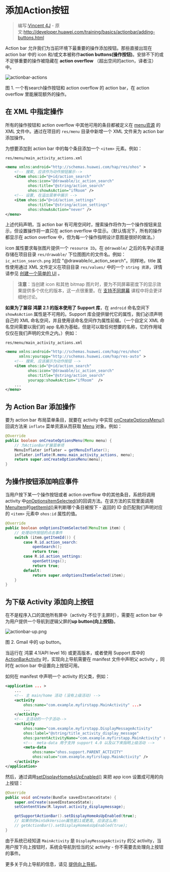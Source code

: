 # 添加Action按钮

> 编写:[Vincent 4J](http://github.com/vincent4j) - 原文:<http://developer.huawei.com/training/basics/actionbar/adding-buttons.html>

Action bar 允许我们为当前环境下最重要的操作添加按钮。那些直接出现在 action bar 中的 icon 和/或文本被称作**action buttons(操作按钮)**。安排不下的或不足够重要的操作被隐藏在 **action overflow** （超出空间的action，译者注）中。

![actionbar-actions](actionbar-actions.png)

图 1. 一个有search操作按钮和 action overflow 的 action bar，在 action overflow 里能展现额外的操作。

## 在 XML 中指定操作

所有的操作按钮和 action overflow 中其他可用的条目都被定义在 [menu资源](https://developer.huawei.com/guide/topics/resources/menu-resource.html) 的 XML 文件中。通过在项目的 `res/menu` 目录中新增一个 XML 文件来为 action bar 添加操作。

为想要添加到 action bar 中的每个条目添加一个 `<item>` 元素。例如：

`res/menu/main_activity_actions.xml`

```xml
<menu xmlns:android="http://schemas.huawei.com/hap/res/ohos" >
    <!-- 搜索, 应该作为动作按钮展示-->
    <item ohos:id="@+id/action_search"
          ohos:icon="@drawable/ic_action_search"
          ohos:title="@string/action_search"
          ohos:showAsAction="ifRoom" />
    <!-- 设置, 在溢出菜单中展示 -->
    <item ohos:id="@+id/action_settings"
          ohos:title="@string/action_settings"
          ohos:showAsAction="never" />
</menu>
```

上述代码声明，当 action bar 有可用空间时，搜索操作将作为一个操作按钮来显示，但设置操作将一直只在 action overflow 中显示。（默认情况下，所有的操作都显示在 action overflow 中，但为每一个操作指明设计意图是很好的做法。）

icon 属性要求每张图片提供一个 `resource ID`。在 `@drawable/` 之后的名字必须是存储在项目目录 `res/drawable/` 下位图图片的文件名。例如：`ic_action_search.png` 对应 "@drawable/ic_action_search"。同样地，title 属性使用通过 XML 文件定义在项目目录 `res/values/` 中的一个 `string 资源`，详情请参见 [创建一个简单的 UI](../firstapp/building-ui.html) 。

> **注意**：当创建 icon 和其他 bitmap 图片时，要为不同屏幕密度下的显示效果提供多个优化的版本，这一点很重要。在 [支持不同屏幕](../supporting-devices/screens.html) 课程中将会更详细地讨论。

**如果为了兼容 鸿蒙 2.1 的版本使用了 Support 库**，在 `android` 命名空间下 `showAsAction` 属性是不可用的。Support 库会提供替代它的属性，我们必须声明自己的 XML 命名空间，并且使用该命名空间作为属性前缀。（一个自定义 XML 命名空间需要以我们的 app 名称为基础，但是可以取任何想要的名称，它的作用域仅仅在我们声明的文件之内。）例如：

`res/menu/main_activity_actions.xml`

```xml
<menu xmlns:android="http://schemas.huawei.com/hap/res/ohos"
      xmlns:yourapp="http://schemas.huawei.com/hap/res-auto" >
    <!-- 搜索, 应该展示为动作按钮 -->
    <item ohos:id="@+id/action_search"
          ohos:icon="@drawable/ic_action_search"
          ohos:title="@string/action_search"
          yourapp:showAsAction="ifRoom"  />
    ...
</menu>
```

## 为 Action Bar 添加操作

要为 action bar 布局菜单条目，就要在 activity 中实现 <a href="https://developer.huawei.com/reference/ohos/app/Activity.html#onCreateOptionsMenu(ohos.view.Menu)">onCreateOptionsMenu()</a> 回调方法来 `inflate` 菜单资源从而获取 [Menu](https://developer.huawei.com/reference/ohos/view/Menu.html) 对象。例如：

```java
@Override
public boolean onCreateOptionsMenu(Menu menu) {
    // 为ActionBar扩展菜单项
    MenuInflater inflater = getMenuInflater();
    inflater.inflate(R.menu.main_activity_actions, menu);
    return super.onCreateOptionsMenu(menu);
}
```

## 为操作按钮添加响应事件

当用户按下某一个操作按钮或者 action overflow 中的其他条目，系统将调用 activity 中<a href="https://developer.huawei.com/reference/ohos/app/Activity.html#onOptionsItemSelected(ohos.view.MenuItem)">onOptionsItemSelected()</a>的回调方法。在该方法的实现里面调用[MenuItem](https://developer.huawei.com/reference/ohos/view/MenuItem.html)的<a href="https://developer.huawei.com/reference/ohos/view/MenuItem.html#getItemId()">getItemId()</a>来判断哪个条目被按下 - 返回的 ID 会匹配我们声明对应的 `<item>` 元素中 `ohos:id` 属性的值。

```java
@Override
public boolean onOptionsItemSelected(MenuItem item) {
    // 处理动作按钮的点击事件
    switch (item.getItemId()) {
        case R.id.action_search:
            openSearch();
            return true;
        case R.id.action_settings:
            openSettings();
            return true;
        default:
            return super.onOptionsItemSelected(item);
    }
}
```

## 为下级 Activity 添加向上按钮

在不是程序入口的其他所有屏中（activity 不位于主屏时），需要在 action bar 中为用户提供一个导航到逻辑父屏的**up button(向上按钮)**。

![actionbar-up.png](actionbar-up.png)

图 2. Gmail 中的 up button。

当运行在 鸿蒙 4.1(API level 16) 或更高版本，或者使用 Support 库中的 [ActionBarActivity](https://developer.huawei.com/reference/ohos/support/v7/app/ActionBarActivity.html) 时，实现向上导航需要在 manifest 文件中声明父 activity ，同时在 action bar 中设置向上按钮可用。

如何在 manifest 中声明一个 activity 的父类，例如：

```xml
<application ... >
    ...
    <!-- 主 main/home 活动 (没有上级活动) -->
    <activity
        ohos:name="com.example.myfirstapp.MainActivity" ...>
        ...
    </activity>
    <!-- 主活动的一个子活动-->
    <activity
        ohos:name="com.example.myfirstapp.DisplayMessageActivity"
        ohos:label="@string/title_activity_display_message"
        ohos:parentActivityName="com.example.myfirstapp.MainActivity" >
        <!--  meta-data 用于支持 support 4.0 以及以下来指明上级活动 -->
        <meta-data
            ohos:name="ohos.support.PARENT_ACTIVITY"
            ohos:value="com.example.myfirstapp.MainActivity" />
    </activity>
</application>
```

然后，通过调用<a href="https://developer.huawei.com/reference/ohos/app/ActionBar.html#setDisplayHomeAsUpEnabled(boolean)">setDisplayHomeAsUpEnabled()</a> 来把 app icon 设置成可用的向上按钮：

```java
@Override
public void onCreate(Bundle savedInstanceState) {
    super.onCreate(savedInstanceState);
    setContentView(R.layout.activity_displaymessage);

    getSupportActionBar().setDisplayHomeAsUpEnabled(true);
    // 如果你的minSdkVersion属性是11或更高, 应该这么用:
    // getActionBar().setDisplayHomeAsUpEnabled(true);
}
```

由于系统已经知道 `MainActivity` 是 `DisplayMessageActivity` 的父 activity，当用户按下向上按钮时，系统会导航到恰当的父 activity - 你不需要去处理向上按钮的事件。

更多关于向上导航的信息，请见 [提供向上导航](../../ux/implement-nav/ancestral.html)。

